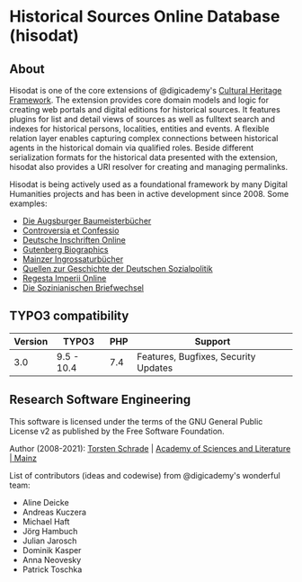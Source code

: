 # Historical Sources Online Database (hisodat)

## About

Hisodat is one of the core extensions of @digicademy's [Cultural Heritage Framework](https://digicademy.github.io/2017-editionsportale-jena/). 
The extension provides core domain models and logic for creating web portals and digital editions for historical
sources. It features plugins for list and detail views of sources as well as fulltext search and indexes for historical
persons, localities, entities and events. A flexible relation layer enables capturing complex connections
between historical agents in the historical domain via qualified roles. Beside different serialization formats for the
historical data presented with the extension, hisodat also provides a URI resolver for creating and managing permalinks.

Hisodat is being actively used as a foundational framework by many Digital Humanities projects and has been in active
development since 2008. Some examples:

* [Die Augsburger Baumeisterbücher](https://www.augsburger-baumeisterbuecher.de/)
* [Controversia et Confessio](http://www.controversia-et-confessio.de/)
* [Deutsche Inschriften Online](http://www.inschriften.net/)
* [Gutenberg Biographics](http://gutenberg-biographics.ub.uni-mainz.de/)
* [Mainzer Ingrossaturbücher](http://www.ingrossaturbuecher.de/)
* [Quellen zur Geschichte der Deutschen Sozialpolitik](https://quellen-sozialpolitik-kaiserreich.de/)
* [Regesta Imperii Online](http://www.regesta-imperii.de/)
* [Die Sozinianischen Briefwechsel](https://sozinianer.de/)

## TYPO3 compatibility

| Version     | TYPO3      | PHP       | Support                                 |
| ----------- | ---------- | ----------|---------------------------------------- |
| 3.0         | 9.5 - 10.4 | 7.4       | Features, Bugfixes, Security Updates    |

## Research Software Engineering

This software is licensed under the terms of the GNU General Public License v2
as published by the Free Software Foundation.

Author (2008-2021): <a href="https://orcid.org/0000-0002-0953-2818">Torsten Schrade</a> | <a href="https://www.adwmainz.de">Academy of Sciences and Literature | Mainz</a>

List of contributors (ideas and codewise) from @digicademy's wonderful team: 

* Aline Deicke
* Andreas Kuczera
* Michael Haft
* Jörg Hambuch
* Julian Jarosch
* Dominik Kasper
* Anna Neovesky
* Patrick Toschka
